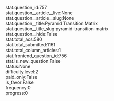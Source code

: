 stat.question_id:757  
stat.question__article__live:None  
stat.question__article__slug:None  
stat.question__title:Pyramid Transition Matrix  
stat.question__title_slug:pyramid-transition-matrix  
stat.question__hide:False  
stat.total_acs:580  
stat.total_submitted:1161  
stat.total_column_articles:1  
stat.frontend_question_id:756  
stat.is_new_question:False  
status:None  
difficulty.level:2  
paid_only:False  
is_favor:False  
frequency:0  
progress:0  
